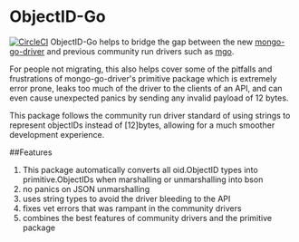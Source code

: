 # ObjectID-Go

[![CircleCI](https://circleci.com/gh/qhenkart/objectid-go.svg?style=svg)](https://circleci.com/gh/qhenkart/objectid-go)
ObjectID-Go helps to bridge the gap between the new [mongo-go-driver](https://github.com/mongodb/mongo-go-driver) and previous community run drivers such as [mgo](https://github.com/globalsign/mgo).

For people not migrating, this also helps cover some of the pitfalls and frustrations of mongo-go-driver's primitive package which is extremely error prone, leaks too much of the driver to the clients of an API, and can even cause unexpected panics by sending any invalid payload of 12 bytes.

This package follows the community run driver standard of using strings to represent objectIDs instead of [12]bytes, allowing for a much smoother development experience.

##Features

1. This package automatically converts all oid.ObjectID types into primitive.ObjectIDs when marshalling or unmarshalling into bson
2. no panics on JSON unmarshalling
3. uses string types to avoid the driver bleeding to the API
4. fixes vet errors that was rampant in the community drivers
5. combines the best features of community drivers and the primitive package

